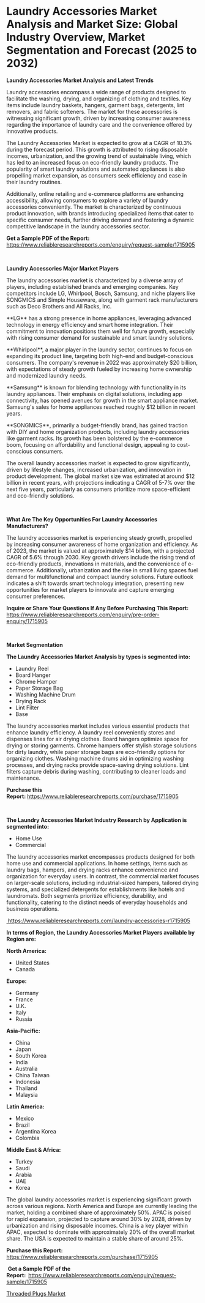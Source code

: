 <p><h1>Laundry Accessories Market Analysis and Market Size: Global Industry Overview, Market Segmentation and Forecast (2025 to 2032)</h1></p><p><strong>Laundry Accessories Market Analysis and Latest Trends</strong></p>
<p><p>Laundry accessories encompass a wide range of products designed to facilitate the washing, drying, and organizing of clothing and textiles. Key items include laundry baskets, hangers, garment bags, detergents, lint removers, and fabric softeners. The market for these accessories is witnessing significant growth, driven by increasing consumer awareness regarding the importance of laundry care and the convenience offered by innovative products.</p><p>The Laundry Accessories Market is expected to grow at a CAGR of 10.3% during the forecast period. This growth is attributed to rising disposable incomes, urbanization, and the growing trend of sustainable living, which has led to an increased focus on eco-friendly laundry products. The popularity of smart laundry solutions and automated appliances is also propelling market expansion, as consumers seek efficiency and ease in their laundry routines. </p><p>Additionally, online retailing and e-commerce platforms are enhancing accessibility, allowing consumers to explore a variety of laundry accessories conveniently. The market is characterized by continuous product innovation, with brands introducing specialized items that cater to specific consumer needs, further driving demand and fostering a dynamic competitive landscape in the laundry accessories sector.</p></p>
<p><strong>Get a Sample PDF of the Report:&nbsp;</strong> <a href="https://www.reliableresearchreports.com/enquiry/request-sample/1715905?utm_campaign=3111&utm_medium=2&utm_source=Github&utm_content=ia&utm_term=28032025&utm_id=laundry-accessories">https://www.reliableresearchreports.com/enquiry/request-sample/1715905</a></p>
<p>&nbsp;</p>
<p><strong>Laundry Accessories Major Market Players</strong></p>
<p><p>The laundry accessories market is characterized by a diverse array of players, including established brands and emerging companies. Key competitors include LG, Whirlpool, Bosch, Samsung, and niche players like SONGMICS and Simple Houseware, along with garment rack manufacturers such as Deco Brothers and All Racks, Inc.</p><p>**LG** has a strong presence in home appliances, leveraging advanced technology in energy efficiency and smart home integration. Their commitment to innovation positions them well for future growth, especially with rising consumer demand for sustainable and smart laundry solutions. </p><p>**Whirlpool**, a major player in the laundry sector, continues to focus on expanding its product line, targeting both high-end and budget-conscious consumers. The company's revenue in 2022 was approximately $20 billion, with expectations of steady growth fueled by increasing home ownership and modernized laundry needs. </p><p>**Samsung** is known for blending technology with functionality in its laundry appliances. Their emphasis on digital solutions, including app connectivity, has opened avenues for growth in the smart appliance market. Samsung's sales for home appliances reached roughly $12 billion in recent years.</p><p>**SONGMICS**, primarily a budget-friendly brand, has gained traction with DIY and home organization products, including laundry accessories like garment racks. Its growth has been bolstered by the e-commerce boom, focusing on affordability and functional design, appealing to cost-conscious consumers.</p><p>The overall laundry accessories market is expected to grow significantly, driven by lifestyle changes, increased urbanization, and innovation in product development. The global market size was estimated at around $12 billion in recent years, with projections indicating a CAGR of 5-7% over the next five years, particularly as consumers prioritize more space-efficient and eco-friendly solutions.</p></p>
<p>&nbsp;</p>
<p><strong>What Are The Key Opportunities For Laundry Accessories Manufacturers?</strong></p>
<p><p>The laundry accessories market is experiencing steady growth, propelled by increasing consumer awareness of home organization and efficiency. As of 2023, the market is valued at approximately $14 billion, with a projected CAGR of 5.6% through 2030. Key growth drivers include the rising trend of eco-friendly products, innovations in materials, and the convenience of e-commerce. Additionally, urbanization and the rise in small living spaces fuel demand for multifunctional and compact laundry solutions. Future outlook indicates a shift towards smart technology integration, presenting new opportunities for market players to innovate and capture emerging consumer preferences.</p></p>
<p><strong>Inquire or Share Your Questions If Any Before Purchasing This Report:</strong> <a href="https://www.reliableresearchreports.com/enquiry/pre-order-enquiry/1715905?utm_campaign=3111&utm_medium=2&utm_source=Github&utm_content=ia&utm_term=28032025&utm_id=laundry-accessories">https://www.reliableresearchreports.com/enquiry/pre-order-enquiry/1715905</a></p>
<p>&nbsp;</p>
<p><strong>Market Segmentation</strong></p>
<p><strong>The Laundry Accessories Market Analysis by types is segmented into:</strong></p>
<p><ul><li>Laundry Reel</li><li>Board Hanger</li><li>Chrome Hamper</li><li>Paper Storage Bag</li><li>Washing Machine Drum</li><li>Drying Rack</li><li>Lint Filter</li><li>Base</li></ul></p>
<p><p>The laundry accessories market includes various essential products that enhance laundry efficiency. A laundry reel conveniently stores and dispenses lines for air drying clothes. Board hangers optimize space for drying or storing garments. Chrome hampers offer stylish storage solutions for dirty laundry, while paper storage bags are eco-friendly options for organizing clothes. Washing machine drums aid in optimizing washing processes, and drying racks provide space-saving drying solutions. Lint filters capture debris during washing, contributing to cleaner loads and maintenance.</p></p>
<p><strong>Purchase this Report:&nbsp;</strong><a href="https://www.reliableresearchreports.com/purchase/1715905?utm_campaign=3111&utm_medium=2&utm_source=Github&utm_content=ia&utm_term=28032025&utm_id=laundry-accessories">https://www.reliableresearchreports.com/purchase/1715905</a></p>
<p>&nbsp;</p>
<p><strong>The Laundry Accessories Market Industry Research by Application is segmented into:</strong></p>
<p><ul><li>Home Use</li><li>Commercial</li></ul></p>
<p><p>The laundry accessories market encompasses products designed for both home use and commercial applications. In home settings, items such as laundry bags, hampers, and drying racks enhance convenience and organization for everyday users. In contrast, the commercial market focuses on larger-scale solutions, including industrial-sized hampers, tailored drying systems, and specialized detergents for establishments like hotels and laundromats. Both segments prioritize efficiency, durability, and functionality, catering to the distinct needs of everyday households and business operations.</p></p>
<p><a href="https://www.reliableresearchreports.com/laundry-accessories-r1715905?utm_campaign=3111&utm_medium=2&utm_source=Github&utm_content=ia&utm_term=28032025&utm_id=laundry-accessories">&nbsp;https://www.reliableresearchreports.com/laundry-accessories-r1715905</a></p>
<p><strong>In terms of Region, the Laundry Accessories Market Players available by Region are:</strong></p>
<p>
    <p> <strong> North America: </strong>
        <ul>
            <li>United States</li>
            <li>Canada</li>
        </ul>
        </p> 
    <p> <strong> Europe: </strong>
        <ul>
            <li>Germany</li>
            <li>France</li>
            <li>U.K.</li>
            <li>Italy</li>
            <li>Russia</li>
        </ul>
        </p> 
    <p> <strong> Asia-Pacific: </strong>
        <ul>
            <li>China</li>
            <li>Japan</li>
            <li>South Korea</li>
            <li>India</li>
            <li>Australia</li>
            <li>China Taiwan</li>
            <li>Indonesia</li>
            <li>Thailand</li>
            <li>Malaysia</li>
        </ul>
        </p> 
    <p> <strong> Latin America: </strong>
        <ul>
            <li>Mexico</li>
            <li>Brazil</li>
            <li>Argentina Korea</li>
            <li>Colombia</li>
        </ul>
        </p> 
    <p> <strong> Middle East & Africa: </strong>
        <ul>
            <li>Turkey</li>
            <li>Saudi</li>
            <li>Arabia</li>
            <li>UAE</li>
            <li>Korea</li>
        </ul>
    </p>
    </p>
<p><p>The global laundry accessories market is experiencing significant growth across various regions. North America and Europe are currently leading the market, holding a combined share of approximately 50%. APAC is poised for rapid expansion, projected to capture around 30% by 2028, driven by urbanization and rising disposable incomes. China is a key player within APAC, expected to dominate with approximately 20% of the overall market share. The USA is expected to maintain a stable share of around 25%.</p></p>
<p><strong>Purchase this Report: </strong><a href="https://www.reliableresearchreports.com/purchase/1715905?utm_campaign=3111&utm_medium=2&utm_source=Github&utm_content=ia&utm_term=28032025&utm_id=laundry-accessories">https://www.reliableresearchreports.com/purchase/1715905</a></p>
<p>&nbsp;<strong>Get a Sample PDF of the Report:&nbsp;&nbsp;</strong><a href="https://www.reliableresearchreports.com/enquiry/request-sample/1715905?utm_campaign=3111&utm_medium=2&utm_source=Github&utm_content=ia&utm_term=28032025&utm_id=laundry-accessories">https://www.reliableresearchreports.com/enquiry/request-sample/1715905</a></p>
<p><strong></strong></p>
<p><p><a href="https://github.com/vilehoaguy/Market-Research-Report-List-1/blob/main/threaded-plugs-market.md?utm_campaign=3111&utm_medium=2&utm_source=Github&utm_content=ia&utm_term=28032025&utm_id=laundry-accessories">Threaded Plugs Market</a></p></p>